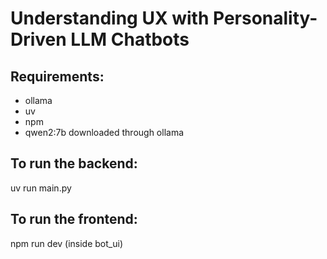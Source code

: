 # Understanding UX with Personality-Driven LLM Chatbots

## Requirements:

- ollama
- uv
- npm
- qwen2:7b downloaded through ollama

## To run the backend:

uv run main.py

## To run the frontend:

npm run dev (inside bot_ui)
